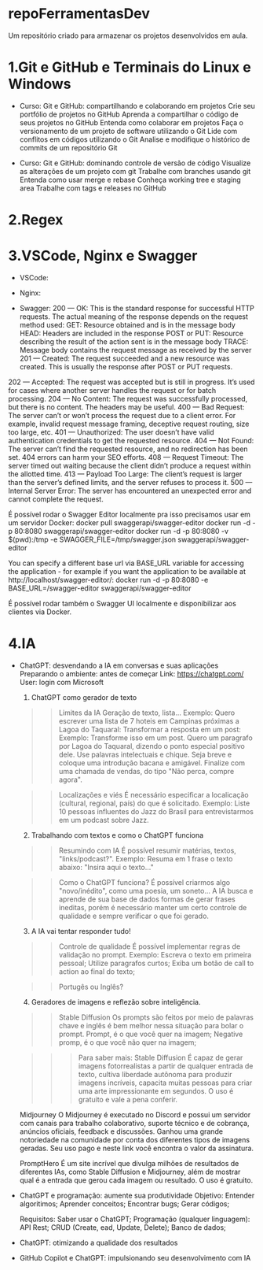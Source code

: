 # repoFerramentasDev
Um repositório criado para armazenar os projetos desenvolvidos em aula.

# 1.Git e GitHub e Terminais do Linux e Windows
  - Curso: Git e GitHub: compartilhando e colaborando em projetos
    Crie seu portfólio de projetos no GitHub
    Aprenda a compartilhar o código de seus projetos no GitHub
    Entenda como colaborar em projetos
    Faça o versionamento de um projeto de software utilizando o Git
    Lide com conflitos em códigos utilizando o Git
    Analise e modifique o histórico de commits de um repositório Git

  - Curso: Git e GitHub: dominando controle de versão de código
    Visualize as alterações de um projeto com git
    Trabalhe com branches usando git
    Entenda como usar merge e rebase
    Conheça working tree e staging area
    Trabalhe com tags e releases no GitHub

# 2.Regex

# 3.VSCode, Nginx e Swagger
  - VSCode:

  - Nginx:

  - Swagger:
  200 — OK: This is the standard response for successful HTTP requests. The actual meaning of the response depends on the request method used:
    GET: Resource obtained and is in the message body
    HEAD: Headers are included in the response
    POST or PUT: Resource describing the result of the action sent is in the message body
    TRACE: Message body contains the request message as received by the server
    201 — Created: The request succeeded and a new resource was created. This is usually the response after POST or PUT requests. 

  202 — Accepted: The request was accepted but is still in progress. It’s used for cases where another server handles the request or for batch processing. 
  204 — No Content: The request was successfully processed, but there is no content. The headers may be useful. 
  400 — Bad Request: The server can’t or won’t process the request due to a client error. For example, invalid request message framing, deceptive request routing, size too large, etc.
  401 — Unauthorized: The user doesn’t have valid authentication credentials to get the requested resource.
  404 — Not Found: The server can’t find the requested resource, and no redirection has been set. 404 errors can harm your SEO efforts.
  408 — Request Timeout: The server timed out waiting because the client didn’t produce a request within the allotted time.
  413 — Payload Too Large: The client’s request is larger than the server’s defined limits, and the server refuses to process it.
  500 — Internal Server Error: The server has encountered an unexpected error and cannot complete the request.

  É possível rodar o Swagger Editor localmente pra isso precisamos usar em um servidor Docker:
    docker pull swaggerapi/swagger-editor
    docker run -d -p 80:8080 swaggerapi/swagger-editor
    docker run -d -p 80:8080 -v $(pwd):/tmp -e SWAGGER_FILE=/tmp/swagger.json swaggerapi/swagger-editor

  You can specify a different base url via BASE_URL variable for accessing the application - for example if you want the application to be available at http://localhost/swagger-editor/:
    docker run -d -p 80:8080 -e BASE_URL=/swagger-editor swaggerapi/swagger-editor

  É possível rodar também o Swagger UI localmente e disponibilizar aos clientes via Docker.

# 4.IA
  - ChatGPT: desvendando a IA em conversas e suas aplicações
    Preparando o ambiente: antes de começar
    Link: https://chatgpt.com/
    User: login com Microsoft

    01. ChatGPT como gerador de texto
    >> Limites da IA
    Geração de texto, lista...
    Exemplo: Quero escrever uma lista de 7 hoteis em Campinas próximas a Lagoa do Taquaral:
    Transformar a resposta em um post:
    Exemplo: Transforme isso em um post. Quero um paragrafo por Lagoa do Taquaral, dizendo o ponto especial positivo dele. Use palavras intelectuais e chique. Seja breve e coloque uma introdução bacana e amigável. Finalize com uma chamada de vendas, do tipo "Não perca, compre agora".

    >> Localizações e viés
    É necessário especificar a localicação (cultural, regional, país) do que é solicitado.
    Exemplo: Liste 10 pessoas influentes do Jazz do Brasil para entrevistarmos em um podcast sobre Jazz.

    02. Trabalhando com textos e como o ChatGPT funciona
    >> Resumindo com IA
    É possível resumir matérias, textos, "links/podcast?".
    Exemplo: Resuma em 1 frase o texto abaixo: "Insira aqui o texto..."

    >> Como o ChatGPT funciona?
    É possível criarmos algo "novo/inédito", como uma poesia, um soneto...
    A IA busca e aprende de sua base de dados formas de gerar frases ineditas, porém é necessário manter um certo controle de qualidade e sempre verificar o que foi gerado.

    03. A IA vai tentar responder tudo!
    >> Controle de qualidade
    É possível implementar regras de validação no prompt.
    Exemplo: 
    Escreva o texto em primeira pessoal;
    Utilize paragrafos curtos;
    Exiba um botão de call to action ao final do texto;

    >> Portugês ou Inglês?
    
    04. Geradores de imagens e reflezão sobre inteligência.
    >> Stable Diffusion
    Os prompts são feitos por meio de palavras chave e inglês é bem melhor nessa situação para bolar o prompt.
    Prompt, é o que você quer na imagem;
    Negative promp, é o que você não quer na imagem;

    >>> Para saber mais:
    Stable Diffusion
    É capaz de gerar imagens fotorrealistas a partir de qualquer entrada de texto, cultiva liberdade autônoma para produzir imagens incríveis, capacita muitas pessoas para criar uma arte impressionante em segundos. O uso é gratuito e vale a pena conferir.

    Midjourney
    O Midjourney é executado no Discord e possui um servidor com canais para trabalho colaborativo, suporte técnico e de cobrança, anúncios oficiais, feedback e discussões. Ganhou uma grande notoriedade na comunidade por conta dos diferentes tipos de imagens geradas. Seu uso pago e neste link você encontra o valor da assinatura.

    PromptHero
    É um site incrível que divulga milhões de resultados de diferentes IAs, como Stable Diffusion e Midjourney, além de mostrar qual é a entrada que gerou cada imagem ou resultado. O uso é gratuito.

  - ChatGPT e programação: aumente sua produtividade
    Objetivo:
    Entender algoritimos;
    Aprender conceitos;
    Encontrar bugs;
    Gerar códigos;

    Requisitos:
    Saber usar o ChatGPT;
    Programação (qualquer linguagem):
      API Rest;
      CRUD (Create, ead, Update, Delete);
      Banco de dados;

  - ChatGPT: otimizando a qualidade dos resultados
  
  - GitHub Copilot e ChatGPT: impulsionando seu desenvolvimento com IA
